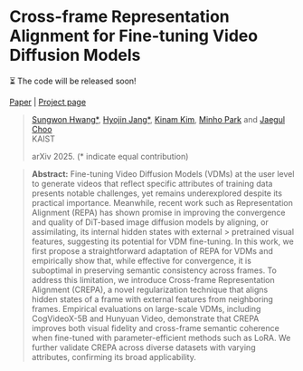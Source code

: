 # Cross-frame Representation Alignment for Fine-tuning Video Diffusion Models

⏳ The code will be released soon!

[Paper](https://github.com/deepshwang/crepa) | [Project page](https://crepavideo.github.io)

> [Sungwon Hwang\*](https://deepshwang.github.io), [Hyojin Jang\*](https://github.com/Whit3Snow), [Kinam Kim](https://kinam0252.github.io/), [Minho Park](https://pmh9960.github.io/) and [Jaegul Choo](https://sites.google.com/site/jaegulchoo/)  
> KAIST
> 
> arXiv 2025. (\* indicate equal contribution)

> **Abstract:**
> Fine-tuning Video Diffusion Models (VDMs) at the user level to generate videos that reflect specific attributes of training data presents notable challenges, yet remains underexplored despite its practical importance. 
> Meanwhile, recent work such as Representation Alignment (REPA) has shown promise in improving the convergence and quality of DiT-based image diffusion models by aligning, or assimilating, its internal hidden states with external >
> pretrained visual features, suggesting its potential for VDM fine-tuning. 
> In this work, we first propose a straightforward adaptation of REPA for VDMs and empirically show that, while effective for convergence, it is suboptimal in preserving semantic consistency across frames. 
> To address this limitation, we introduce Cross-frame Representation Alignment (CREPA), a novel regularization technique that aligns hidden states of a frame with external features from neighboring frames. 
> Empirical evaluations on large-scale VDMs, including CogVideoX-5B and Hunyuan Video, demonstrate that CREPA improves both visual fidelity and cross-frame semantic coherence when fine-tuned with parameter-efficient methods such as
> LoRA.
> We further validate CREPA across diverse datasets with varying attributes, confirming its broad applicability. 
